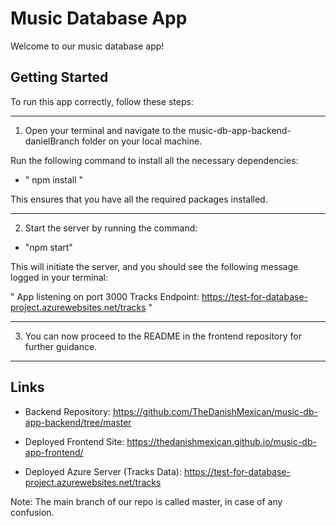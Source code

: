 # Music Database App
Welcome to our music database app!

## Getting Started

To run this app correctly, follow these steps:

---
1. Open your terminal and navigate to the music-db-app-backend-danielBranch folder on your local machine.

Run the following command to install all the necessary dependencies:

+ " npm install "

This ensures that you have all the required packages installed.

---
2. Start the server by running the command:

+ "npm start"

This will initiate the server, and you should see the following message logged in your terminal:

" App listening on port 3000
Tracks Endpoint: https://test-for-database-project.azurewebsites.net/tracks "

---
3. You can now proceed to the README in the frontend repository for further guidance.

---

## Links

+ Backend Repository: https://github.com/TheDanishMexican/music-db-app-backend/tree/master

+ Deployed Frontend Site: https://thedanishmexican.github.io/music-db-app-frontend/

+ Deployed Azure Server (Tracks Data): https://test-for-database-project.azurewebsites.net/tracks

Note: The main branch of our repo is called master, in case of any confusion.
